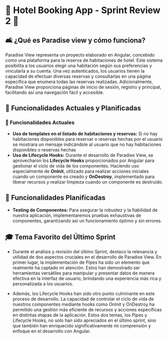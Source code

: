 # 🏨 Hotel Booking App - Sprint Review 2 🏨

## 🛋️ ¿Qué es Paradise view y cómo funciona?

Paradise View representa un proyecto elaborado en Angular, concebido como una plataforma para la reserva de habitaciones de hotel. Este sistema posibilita a los usuarios elegir una habitación según sus preferencias y vincularla a su cuenta. Una vez autenticados, los usuarios tienen la capacidad de efectuar diversas reservas y consultarlas en una página específica que enumera todas las reservas realizadas. Adicionalmente, Paradise View proporciona páginas de inicio de sesión, registro y principal, facilitando así una navegación fácil y accesible.

## 🌟 Funcionalidades Actuales y Planificadas

### 📅 Funcionalidades Actuales

- **Uso de templates en el listado de habitaciones y reservas:** Si no hay habitaciones disponibles para reservar o reservas hechas por el usuario se mostrara un mensaje indicándole al usuario que no hay habitaciones disponibles o reservas hechas
- **Uso de Lifecycle Hooks:** Durante el desarrollo de Paradise View, se aprovecharon los **Lifecycle Hooks** proporcionados por Angular para gestionar el ciclo de vida de los componentes. Haciendo uso especialmente de **OnInit**, utilizado para realizar acciones iniciales cuando un componente es creado y **OnDestroy**, implementado para liberar recursos y realizar limpieza cuando un componente es destruido.

## 🚀 Funcionalidades Planificadas

- **Testing de Componentes:** Para asegurar la robustez y la fiabilidad de nuestra aplicación, implementaremos pruebas exhaustivas de componentes, garantizando así un funcionamiento óptimo y sin errores.

## 🎓 Tema Favorito del Último Sprint

- Durante el análisis y revisión del último Sprint, destaco la relevancia y utilidad de dos aspectos cruciales en el desarrollo de Paradise View. En primer lugar, la implementación de Pipes ha sido un elemento que realmente ha captado mi atención. Estos han demostrado ser herramientas versátiles para manipular y presentar datos de manera efectiva en la interfaz de usuario, brindando una experiencia más rica y personalizada a los usuarios.

- Además, los Lifecycle Hooks han sido otro punto culminante en este proceso de desarrollo. La capacidad de controlar el ciclo de vida de nuestros componentes mediante hooks como OnInit y OnDestroy ha permitido una gestión más eficiente de recursos y acciones específicas en distintas etapas de la aplicación. Estos dos temas, los Pipes y Lifecycle Hooks, no solo han sido apreciados en el último sprint, sino que también han enriquecido significativamente mi comprensión y enfoque en el desarrollo con Angular.

